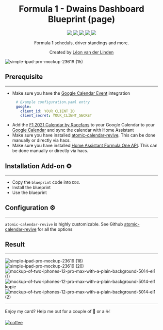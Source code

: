 <h1 align="center">Formula 1 - Dwains Dashboard Blueprint (page)</h1>

<p align="center">
  <a href="https://dwainscheeren.github.io/dwains-lovelace-dashboard/">
    <img src="https://img.shields.io/badge/Dwains%20Dashboard-Default-299ec2.svg" />
  </a>
  <a href="https://github.com/LRvdLinden/LRvdLinden/f1_dd_addon">
    <img src="https://img.shields.io/github/v/release/LRvdLinden/f1_dd_addon" />
  </a>
      <a href="https://github.com/LRvdLinden/f1_dd_addon/commits">
    <img src="https://img.shields.io/github/last-commit/LRvdLinden/f1_dd_addon.svg?style=plasticr" />
  </a>
    <a href="https://github.com/LRvdLinden/">
    <img src="https://img.shields.io/github/followers/LRvdLinden?style=social" />
    </a>
    <a href="https://discord.gg/7yt64uX">
    <img src="https://img.shields.io/discord/688401603811999885" />
</a>
</p>

<p align="center">Formula 1 scheduls, driver standings and more.</p>

<p align="center">Created by <a href="https://github.com/LRvdLinden">Léon van der Linden</a>
</p> 


![simple-ipad-pro-mockup-23619 (15)](https://user-images.githubusercontent.com/77990847/118811866-cb06b700-b8ad-11eb-86b1-99b949a0899e.png)




## Prerequisite
---
- Make sure you have the [Google Calendar Event](https://www.home-assistant.io/integrations/calendar.google/) integration
```yaml
     # Example configuration.yaml entry
     google:
       client_id: YOUR_CLIENT_ID
       client_secret: YOUR_CLIENT_SECRET
```
- Add the [F1 2021 Calendar by Racefans](https://www.racefans.net/contact/f1-fanatic-calendar/) to your Google Calendar to your [Google Calendar](https://marksie1988.github.io/atomic-calendar-revive/options/main-options.html) and sync the calendar with Home Assistant
- Make sure you have installed [atomic-calendar-revive](https://marksie1988.github.io/atomic-calendar-revive/options/main-options.html). This can be done manually or directly via hacs.
- Make sure you have installed [Home Assistant Formula One API](https://github.com/delzear/hass-formulaoneapi). This can be done manually or directly via hacs.


## Installation Add-on ⚙️
---
- Copy the `blueprint` code into  `DD3`.
- Install the blueprint
- Use the blueprint


## Configuration ⚙️
---
`atomic-calendar-revive` is highly customizable. See Github [atomic-calendar-revive](https://marksie1988.github.io/atomic-calendar-revive/options/main-options.html) for all the options

## Result
---

![simple-ipad-pro-mockup-23619 (18)](https://user-images.githubusercontent.com/77990847/118811967-e8d41c00-b8ad-11eb-9421-514e3af2372a.png)
![simple-ipad-pro-mockup-23619 (20)](https://user-images.githubusercontent.com/77990847/118814322-52edc080-b8b0-11eb-8202-f6edaae5d188.png)
![mockup-of-two-iphones-12-pro-max-with-a-plain-background-5014-el1 (1)](https://user-images.githubusercontent.com/77990847/118715870-6fdcb200-b824-11eb-8adb-fe7755e16f04.png)
![mockup-of-two-iphones-12-pro-max-with-a-plain-background-5014-el1 kopie](https://user-images.githubusercontent.com/77990847/118715872-723f0c00-b824-11eb-8e1c-a5bc75639339.png)
![mockup-of-two-iphones-12-pro-max-with-a-plain-background-5014-el1 (2)](https://user-images.githubusercontent.com/77990847/118715848-68b5a400-b824-11eb-8542-fbe7389f8e22.png)









---
Enjoy my card? Help me out for a couple of :beers: or a :coffee:!

[![coffee](https://www.buymeacoffee.com/assets/img/custom_images/black_img.png)](https://www.buymeacoffee.com/LRvdLinden)
